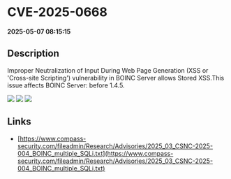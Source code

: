 # CVE-2025-0668

**2025-05-07 08:15:15**

## Description
Improper Neutralization of Input During Web Page Generation (XSS or 'Cross-site Scripting') vulnerability in BOINC Server allows Stored XSS.This issue affects BOINC Server: before 1.4.5.

![](https://img.shields.io/static/v1?label=Score&message=9.3&color=red)
![](https://img.shields.io/static/v1?label=Severity&message=CRITICAL&color=red)
![](https://img.shields.io/static/v1?label=CWE&message=SQL&color=green)

## Links
- [https://www.compass-security.com/fileadmin/Research/Advisories/2025_03_CSNC-2025-004_BOINC_multiple_SQLi.txt](https://www.compass-security.com/fileadmin/Research/Advisories/2025_03_CSNC-2025-004_BOINC_multiple_SQLi.txt)
